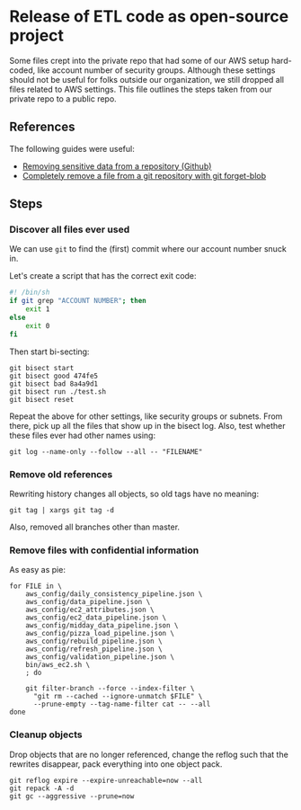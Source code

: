 # Release of ETL code as open-source project

Some files crept into the private repo that had some of our AWS setup hard-coded,
like account number of security groups.
Although these settings should not be useful for folks outside our organization,
we still dropped all files related to AWS settings.
This file outlines the steps taken from our private repo to a public repo.

## References

The following guides were useful:
* [Removing sensitive data from a repository (Github)](https://help.github.com/articles/removing-sensitive-data-from-a-repository/)
* [Completely remove a file from a git repository with git forget-blob](https://ownyourbits.com/2017/01/18/completely-remove-a-file-from-a-git-repository-with-git-forget-blob/)

## Steps

### Discover all files ever used

We can use `git` to find the (first) commit where our account number snuck in.

Let's create a script that has the correct exit code:
```bash
#! /bin/sh
if git grep "ACCOUNT NUMBER"; then
    exit 1
else
    exit 0
fi
```

Then start bi-secting:
```
git bisect start
git bisect good 474fe5
git bisect bad 8a4a9d1
git bisect run ./test.sh
git bisect reset
```

Repeat the above for other settings, like security groups or subnets.
From there, pick up all the files that show up in the bisect log.
Also, test whether these files ever had other names using:
```
git log --name-only --follow --all -- "FILENAME"
```

### Remove old references

Rewriting history changes all objects, so old tags have no meaning:
```
git tag | xargs git tag -d
```

Also, removed all branches other than master.

### Remove files with confidential information

As easy as pie:
```
for FILE in \
    aws_config/daily_consistency_pipeline.json \
    aws_config/data_pipeline.json \
    aws_config/ec2_attributes.json \
    aws_config/ec2_data_pipeline.json \
    aws_config/midday_data_pipeline.json \
    aws_config/pizza_load_pipeline.json \
    aws_config/rebuild_pipeline.json \
    aws_config/refresh_pipeline.json \
    aws_config/validation_pipeline.json \
    bin/aws_ec2.sh \
    ; do

    git filter-branch --force --index-filter \
      "git rm --cached --ignore-unmatch $FILE" \
      --prune-empty --tag-name-filter cat -- --all
done
```

### Cleanup objects

Drop objects that are no longer referenced,
change the reflog such that the rewrites disappear,
pack everything into one object pack.
```
git reflog expire --expire-unreachable=now --all
git repack -A -d
git gc --aggressive --prune=now
```
